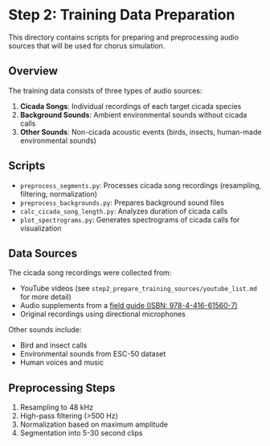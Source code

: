 # Step 2: Training Data Preparation

This directory contains scripts for preparing and preprocessing audio sources that will be used for chorus simulation.

## Overview

The training data consists of three types of audio sources:
1. **Cicada Songs**: Individual recordings of each target cicada species
2. **Background Sounds**: Ambient environmental sounds without cicada calls
3. **Other Sounds**: Non-cicada acoustic events (birds, insects, human-made environmental sounds)

## Scripts

- `preprocess_segments.py`: Processes cicada song recordings (resampling, filtering, normalization)
- `preprocess_backgrounds.py`: Prepares background sound files
- `calc_cicada_song_length.py`: Analyzes duration of cicada calls
- `plot_spectrograms.py`: Generates spectrograms of cicada calls for visualization

## Data Sources

The cicada song recordings were collected from:
- YouTube videos (see `step2_prepare_training_sources/youtube_list.md` for more detail)
- Audio supplements from a [field guide (ISBN: 978-4-416-61560-7)](https://www.seibundo-shinkosha.net/book/science/19749/)
- Original recordings using directional microphones

Other sounds include:
- Bird and insect calls
- Environmental sounds from ESC-50 dataset
- Human voices and music

## Preprocessing Steps

1. Resampling to 48 kHz
2. High-pass filtering (>500 Hz)
3. Normalization based on maximum amplitude
4. Segmentation into 5-30 second clips

